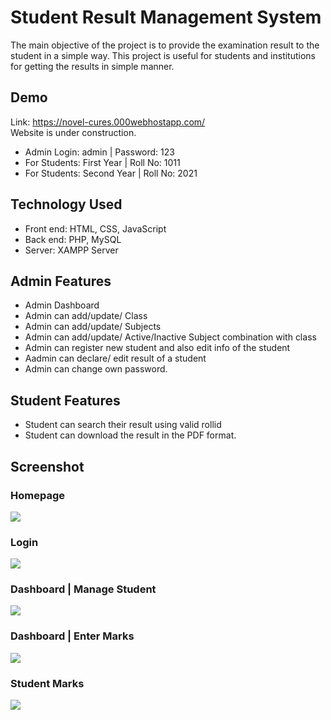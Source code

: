 #  Student Result Management System

The main objective of the project is to provide the examination result to the student in a simple way.
This project is useful for students and institutions for getting the results in simple manner.

## Demo 
Link: https://novel-cures.000webhostapp.com/  <br/>
Website is under construction. <br/>
- Admin Login: admin | Password: 123 <br/>
- For Students: First Year | Roll No: 1011<br/>
- For Students: Second Year | Roll No: 2021<br/>


## Technology Used

- Front end: HTML, CSS, JavaScript <br/>
- Back end: PHP, MySQL  <br/>
- Server: XAMPP Server

## Admin Features

- Admin Dashboard <br/>
- Admin can add/update/ Class <br/>
- Admin can add/update/ Subjects  <br/>
- Admin can add/update/ Active/Inactive Subject combination with class  <br/>
- Admin can register new student and also edit info of the student  <br/>
- Aadmin can declare/ edit  result of a student  <br/>
- Admin can change own password.

## Student Features

- Student can search their result using valid rollid <br/>
- Student can download the result in the PDF format.

## Screenshot

### Homepage 
<img src="https://github.com/Govind155/Student-Result-Management-System/blob/master/images/screenshot01.PNG">

### Login 
<img src="https://github.com/Govind155/Student-Result-Management-System/blob/master/images/screenshot02.PNG">

### Dashboard | Manage Student  
<img src="https://github.com/Govind155/Student-Result-Management-System/blob/master/images/screenshot03.PNG">

### Dashboard | Enter Marks 
<img src="https://github.com/Govind155/Student-Result-Management-System/blob/master/images/screenshot04.PNG">

### Student Marks 
<img src="https://github.com/Govind155/Student-Result-Management-System/blob/master/images/screenshot05.PNG">

 

 

 

 


 

